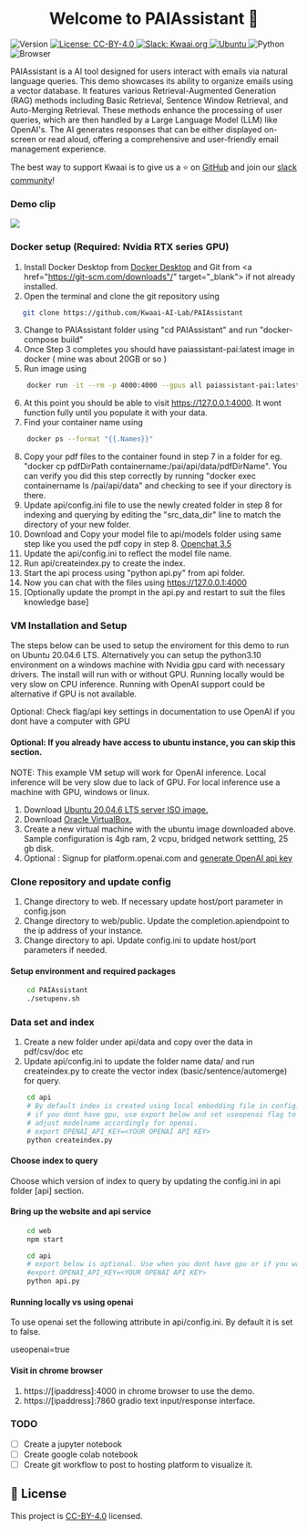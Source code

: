 <h1 align="center">Welcome to PAIAssistant 👋</h1>
<p>
  <img alt="Version" src="https://img.shields.io/badge/version-1.0.0-blue.svg?cacheSeconds=2592000" />
  <a href="https://creativecommons.org/licenses/by/4.0/" target="_blank">
    <img alt="License: CC-BY-4.0" src="https://img.shields.io/badge/License-CC_BY_4.0-lightgrey.svg" />
  <a href="https://kwaaiailab.slack.com" target="_blank">
    <img alt="Slack: Kwaai.org" src="https://img.shields.io/badge/slack-join-green?logo=slack" />
  </a>
  <a href=" https://releases.ubuntu.com/focal/" target="_blank">
    <img alt="Ubuntu" src="https://img.shields.io/ubuntu/v/ubuntu-wallpapers/focal" />
  </a>
  <img alt="Python" src="https://img.shields.io/badge/python-3.10-blue" />
  <img alt="Browser" src="https://img.shields.io/badge/Browser-chrome-red" />
</p>


PAIAssistant is a AI tool designed for users interact with emails via natural language queries. This demo showcases its ability to organize emails using a vector database. It features various Retrieval-Augmented Generation (RAG) methods including Basic Retrieval, Sentence Window Retrieval, and Auto-Merging Retrieval. These methods enhance the processing of user queries, which are then handled by a Large Language Model (LLM) like OpenAI's. The AI generates responses that can be either displayed on-screen or read aloud, offering a comprehensive and user-friendly email management experience.

The best way to support Kwaai is to give us a ⭐ on [GitHub](https://github.com/KWAAI-ai-lab/paiassistant) and join our [slack community](https://kwaaiailab.slack.com)!

### Demo clip
![](doc/DemoPA.gif) 

### Docker setup (Required: Nvidia RTX series GPU)
1. Install Docker Desktop from <a href="https://www.docker.com/products/docker-desktop/" target="_blank">Docker Desktop</a> and Git from <a href="https://git-scm.com/downloads"/" target="_blank"> if not already installed.
2. Open the terminal and clone the git repository using 
```bash
   git clone https://github.com/Kwaai-AI-Lab/PAIAssistant
```
3. Change to PAIAssistant folder using "cd PAIAssistant" and run "docker-compose build"
4. Once Step 3 completes you should have paiassistant-pai:latest image in docker ( mine was about 20GB or so )
5. Run image using
```bash
    docker run -it --rm -p 4000:4000 --gpus all paiassistant-pai:latest
```
6. At this point you should be able to visit https://127.0.0.1:4000. It wont function fully until you populate it with your data.
7. Find your container name using 
```bash
    docker ps --format "{{.Names}}"
```
8. Copy your pdf files to the container found in step 7 in a folder for eg. "docker cp pdfDirPath containername:/pai/api/data/pdfDirName". You can verify you did this step correctly by running "docker exec containername ls /pai/api/data" and checking to see if your directory is there.
9. Update api/config.ini file to use the newly created folder in step 8 for indexing and querying by editing the "src_data_dir" line to match the directory of your new folder. 
10. Download and Copy your model file to api/models folder using same step like you used the pdf copy in step 8. <a href="https://huggingface.co/TheBloke/openchat_3.5-GGUF/blob/main/openchat_3.5.Q4_K_M.gguf" target="_blank">Openchat 3.5</a>
11. Update the api/config.ini to reflect the model file name.
12. Run api/createindex.py to create the index.
13. Start the api process using "python api.py" from api folder.
14. Now you can chat with the files using https://127.0.0.1:4000
15. [Optionally update the prompt in the api.py and restart to suit the files knowledge base]


### VM Installation and Setup
The steps below can be used to setup the enviroment for this demo to run on Ubuntu 20.04.6 LTS.
Alternatively you can setup the python3.10 environment on a windows machine with Nvidia gpu card with necessary drivers.
The install will run with or without GPU. Running locally would be very slow on CPU inference. 
Running with OpenAI support could be alternative if GPU is not available. 

Optional: Check flag/api key settings in documentation to use OpenAI if you dont have a computer with GPU

#### Optional: If you already have access to ubuntu instance, you can skip this section.

NOTE: This example VM setup will work for OpenAI inference. Local inference will be very slow due to lack of GPU. For local inference use a machine with GPU, windows or linux.

1. Download <a href="https://releases.ubuntu.com/focal/" target="_blank">Ubuntu 20.04.6 LTS server ISO image.</a>
2. Download <a href="https://www.virtualbox.org/wiki/Downloads" target="_blank">Oracle VirtualBox.</a> 
3. Create a new virtual machine with the ubuntu image downloaded above. Sample configuration is 4gb ram, 2 vcpu, bridged network settting, 25 gb disk.
4. Optional : Signup for platform.openai.com and <a href="https://platform.openai.com/api-keys">generate OpenAI api key</a>


### Clone repository and update config
1. Change directory to web. If necessary update host/port parameter in config.json
2. Change directory to web/public. Update the completion.apiendpoint to the ip address of your instance.
3. Change directory to api. Update config.ini to update host/port parameters if needed.

#### Setup environment and required packages
```bash
    cd PAIAssistant
    ./setupenv.sh
```
### Data set and index
1. Create a new folder under api/data and copy over the data in pdf/csv/doc etc
2. Update api/config.ini to update the folder name data/<folder> and run createindex.py to create the vector index (basic/sentence/automerge) for query.
```bash     
    cd api    
    # By default index is created using local embedding file in config.ini
    # if you dont have gpu, use export below and set useopenai flag to true to use openai api. 
    # adjust modelname accordingly for openai.
    # export OPENAI_API_KEY=<YOUR OPENAI API KEY>    
    python createindex.py
```

#### Choose index to query
Choose which version of index to query by updating the config.ini in api folder [api] section.

#### Bring up the website and api service
```bash
    cd web    
    npm start

    cd api   
    # export below is optional. Use when you dont have gpu or if you want to use openai models. 
    #export OPENAI_API_KEY=<YOUR OPENAI API KEY>
    python api.py
```

#### Running locally vs using openai 
To use openai set the following attribute in api/config.ini.
By default it is set to false.

useopenai=true

#### Visit in chrome browser
1. https://[ipaddress]:4000 in chrome browser to use the demo.
2. https://[ipaddress]:7860 gradio text input/response interface.

### TODO
- [ ] Create a jupyter notebook
- [ ] Create google colab notebook
- [ ] Create git workflow to post to hosting platform to visualize it.

## 📝 License

This project is [CC-BY-4.0](https://creativecommons.org/licenses/by/4.0/) licensed.

